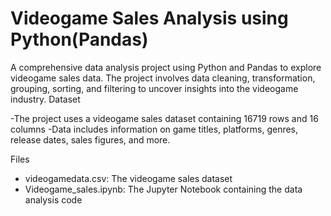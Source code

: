 # Videogame Sales Analysis using Python(Pandas)
A comprehensive data analysis project using Python and Pandas to explore videogame sales data. The project involves data cleaning, transformation, grouping, sorting, and filtering to uncover insights into the videogame industry.
Dataset

-The project uses a videogame sales dataset containing 16719 rows and 16 columns
-Data includes information on game titles, platforms, genres, release dates, sales figures, and more.

Files

- videogamedata.csv: The videogame sales dataset
- Videogame_sales.ipynb: The Jupyter Notebook containing the data analysis code

